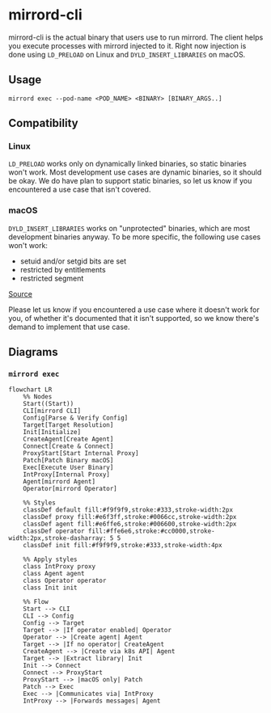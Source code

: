 # mirrord-cli
mirrord-cli is the actual binary that users use to run mirrord. The client helps you execute processes with mirrord injected to it.
Right now injection is done using `LD_PRELOAD` on Linux and `DYLD_INSERT_LIBRARIES` on macOS.

## Usage
`mirrord exec --pod-name <POD_NAME> <BINARY> [BINARY_ARGS..]`

## Compatibility
### Linux
`LD_PRELOAD` works only on dynamically linked binaries, so static binaries won't work. Most development use cases are dynamic binaries, so it should be okay.
We do have plan to support static binaries, so let us know if you encountered a use case that isn't covered.

### macOS
`DYLD_INSERT_LIBRARIES` works on "unprotected" binaries, which are most development binaries anyway. To be more specific, the following use cases won't work:

* setuid and/or setgid bits are set
* restricted by entitlements
* restricted segment

[Source](https://theevilbit.github.io/posts/dyld_insert_libraries_dylib_injection_in_macos_osx_deep_dive/)

Please let us know if you encountered a use case where it doesn't work for you, of whether it's documented that it isn't supported, so we know there's demand to implement that use case.

## Diagrams

### `mirrord exec`

```mermaid
flowchart LR
    %% Nodes
    Start((Start))
    CLI[mirrord CLI]
    Config[Parse & Verify Config]
    Target[Target Resolution]
    Init[Initialize]
    CreateAgent[Create Agent]
    Connect[Create & Connect]
    ProxyStart[Start Internal Proxy]
    Patch[Patch Binary macOS]
    Exec[Execute User Binary]
    IntProxy[Internal Proxy]
    Agent[mirrord Agent]
    Operator[mirrord Operator]

    %% Styles
    classDef default fill:#f9f9f9,stroke:#333,stroke-width:2px
    classDef proxy fill:#e6f3ff,stroke:#0066cc,stroke-width:2px
    classDef agent fill:#e6ffe6,stroke:#006600,stroke-width:2px
    classDef operator fill:#ffe6e6,stroke:#cc0000,stroke-width:2px,stroke-dasharray: 5 5
    classDef init fill:#f9f9f9,stroke:#333,stroke-width:4px

    %% Apply styles
    class IntProxy proxy
    class Agent agent
    class Operator operator
    class Init init

    %% Flow
    Start --> CLI
    CLI --> Config
    Config --> Target
    Target --> |If operator enabled| Operator
    Operator --> |Create agent| Agent
    Target --> |If no operator| CreateAgent
    CreateAgent --> |Create via k8s API| Agent
    Target --> |Extract library| Init
    Init --> Connect
    Connect --> ProxyStart
    ProxyStart --> |macOS only| Patch
    Patch --> Exec
    Exec --> |Communicates via| IntProxy
    IntProxy --> |Forwards messages| Agent
```

